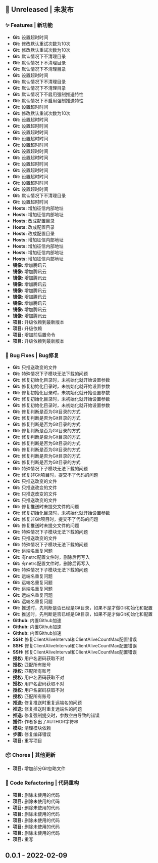 <a id="unreleased"></a>
## 👋 Unreleased | 未发布

### ✨ Features | 新功能
- **Git:** 设置超时时间
- **Git:** 修改默认重试次数为10次
- **Git:** 修改默认重试次数为10次
- **Git:** 默认情况下不清理目录
- **Git:** 默认情况下不清理目录
- **Git:** 默认情况下不清理目录
- **Git:** 设置超时时间
- **Git:** 默认情况下不清理目录
- **Git:** 默认情况下不清理目录
- **Git:** 默认情况下不启用强制推送特性
- **Git:** 默认情况下不启用强制推送特性
- **Git:** 设置超时时间
- **Git:** 修改默认重试次数为10次
- **Git:** 设置超时时间
- **Git:** 设置超时时间
- **Git:** 设置超时时间
- **Git:** 设置超时时间
- **Git:** 设置超时时间
- **Git:** 设置超时时间
- **Git:** 设置超时时间
- **Git:** 设置超时时间
- **Git:** 设置超时时间
- **Git:** 设置超时时间
- **Git:** 设置超时时间
- **Git:** 设置超时时间
- **Git:** 默认情况下不清理目录
- **Git:** 设置超时时间
- **Hosts:** 增加征信内部地址
- **Hosts:** 增加征信内部地址
- **Hosts:** 改成配置目录
- **Hosts:** 改成配置目录
- **Hosts:** 改成配置目录
- **Hosts:** 增加征信内部地址
- **Hosts:** 增加征信内部地址
- **Hosts:** 增加征信内部地址
- **Hosts:** 增加征信内部地址
- **镜像:** 增加腾讯云
- **镜像:** 增加腾讯云
- **镜像:** 增加腾讯云
- **镜像:** 增加腾讯云
- **镜像:** 增加腾讯云
- **镜像:** 增加腾讯云
- **镜像:** 增加腾讯云
- **镜像:** 增加腾讯云
- **镜像:** 增加腾讯云
- **项目:** 升级依赖到最新版本
- **项目:** 升级依赖
- **项目:** 增加前后置命令
- **项目:** 升级依赖到最新版本

### 🐛 Bug Fixes | Bug修复
- **Git:** 只推送改变的文件
- **Git:** 特殊情况下子模块无法下载的问题
- **Git:** 修复初始化目录时，未初始化就开始设置参数
- **Git:** 修复初始化目录时，未初始化就开始设置参数
- **Git:** 修复初始化目录时，未初始化就开始设置参数
- **Git:** 修复初始化目录时，未初始化就开始设置参数
- **Git:** 修复初始化目录时，未初始化就开始设置参数
- **Git:** 修复判断是否为Git目录的方式
- **Git:** 修复判断是否为Git目录的方式
- **Git:** 修复判断是否为Git目录的方式
- **Git:** 修复判断是否为Git目录的方式
- **Git:** 修复判断是否为Git目录的方式
- **Git:** 修复判断是否为Git目录的方式
- **Git:** 修复判断是否为Git目录的方式
- **Git:** 修复判断是否为Git目录的方式
- **Git:** 修复判断是否为Git目录的方式
- **Git:** 特殊情况下子模块无法下载的问题
- **Git:** 修复非Git项目时，提交不了代码的问题
- **Git:** 只推送改变的文件
- **Git:** 只推送改变的文件
- **Git:** 只推送改变的文件
- **Git:** 只推送改变的文件
- **Git:** 修复推送时未提交文件的问题
- **Git:** 修复初始化目录时，未初始化就开始设置参数
- **Git:** 修复非Git项目时，提交不了代码的问题
- **Git:** 修复推送时未提交文件的问题
- **Git:** 特殊情况下子模块无法下载的问题
- **Git:** 只推送改变的文件
- **Git:** 特殊情况下子模块无法下载的问题
- **Git:** 远端名重复问题
- **Git:** 有netrc配置文件时，删除后再写入
- **Git:** 有netrc配置文件时，删除后再写入
- **Git:** 特殊情况下子模块无法下载的问题
- **Git:** 远端名重复问题
- **Git:** 远端名重复问题
- **Git:** 远端名重复问题
- **Git:** 远端名重复问题
- **Git:** 远端名重复问题
- **Git:** 推送时，先判断是否已经是Git目录，如果不是才做Git初始化和配置
- **Git:** 推送时，先判断是否已经是Git目录，如果不是才做Git初始化和配置
- **Github:** 内置Github加速
- **Github:** 内置Github加速
- **Github:** 内置Github加速
- **SSH:** 修复ClientAliveInterval和ClientAliveCountMax配置错误
- **SSH:** 修复ClientAliveInterval和ClientAliveCountMax配置错误
- **SSH:** 修复ClientAliveInterval和ClientAliveCountMax配置错误
- **授权:** 用户名密码获取不对
- **授权:** 匹配所有账号
- **授权:** 匹配所有账号
- **授权:** 用户名密码获取不对
- **授权:** 用户名密码获取不对
- **授权:** 用户名密码获取不对
- **授权:** 匹配所有账号
- **推送:** 修复推送时重复远端名的问题
- **推送:** 修复推送时重复远端名的问题
- **推送:** 修复强制提交时，参数空白导致的错误
- **插件:** 作者多出了AUTHOR字符串
- **模块:** 清理模块依赖
- **步骤:** 修复编译错误
- **项目:** 重写项目

### 📦 Chores | 其他更新
- **项目:** 增加部分Git忽略文件

### 🔄 Code Refactoring | 代码重构
- **项目:** 删除未使用的代码
- **项目:** 删除未使用的代码
- **项目:** 删除未使用的代码
- **项目:** 删除未使用的代码
- **项目:** 删除未使用的代码
- **项目:** 删除未使用的代码
- **项目:** 删除未使用的代码
- **项目:** 重写


<a id="0.0.1"></a>
## 0.0.1 - 2022-02-09

[Unreleased]: https://github.com/dronestock/git/compare/0.0.1...HEAD

